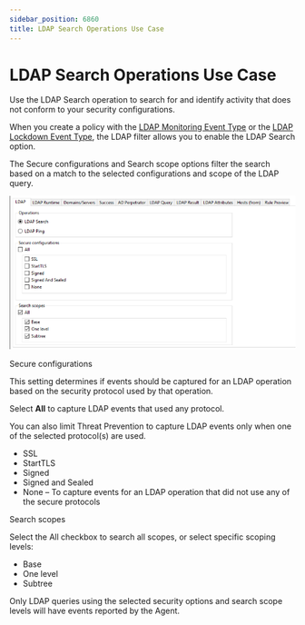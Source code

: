 ```yaml
---
sidebar_position: 6860
title: LDAP Search Operations Use Case
---
```


# LDAP Search Operations Use Case

Use the LDAP Search operation to search for and identify activity that does not conform to your security configurations.

When you create a policy with the [LDAP Monitoring Event Type](../LDAPMonitoring "LDAP Monitoring Event Type") or the [LDAP Lockdown Event Type](../LDAPLockdown "LDAP Lockdown Event Type"), the LDAP filter allows you to enable the LDAP Search option.

The Secure configurations and Search scope options filter the search based on a match to the selected configurations and scope of the LDAP query.

![LDAP filter for the LDAP Monitoring and LDAP Lockdown event types](../../../../../../../../static/images/ThreatPrevention_7.5/Content/Resources/Images/ThreatPrevention/Policies/LDAPSearchScopes.png "LDAP filter for the LDAP Monitoring and LDAP Lockdown event types")

Secure configurations

This setting determines if events should be captured for an LDAP operation based on the security protocol used by that operation.

Select **All** to capture LDAP events that used any protocol.

You can also limit Threat Prevention to capture LDAP events only when one of the selected protocol(s) are used.

* SSL
* StartTLS
* Signed
* Signed and Sealed
* None – To capture events for an LDAP operation that did not use any of the secure protocols

Search scopes

Select the All checkbox to search all scopes, or select specific scoping levels:

* Base
* One level
* Subtree

Only LDAP queries using the selected security options and search scope levels will have events reported by the Agent.
